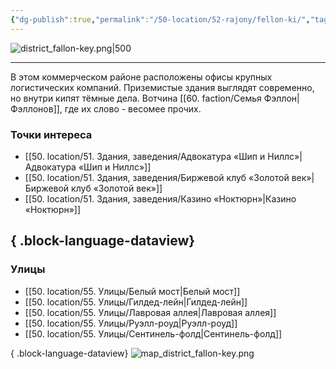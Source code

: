 ```yaml
---
{"dg-publish":true,"permalink":"/50-location/52-rajony/fellon-ki/","tags":["локация/район"]}
---
```


![district_fallon-key.png|500](/img/user/90.%20files/district_fallon-key.png)
***
В этом коммерческом районе расположены офисы крупных логистических компаний. Приземистые здания выглядят современно, но внутри кипят тёмные дела.
Вотчина [[60. faction/Семья Фэллон\|Фэллонов]], где их слово - весомее прочих. 
### Точки интереса
- [[50. location/51. Здания, заведения/Адвокатура «Шип и Ниллс»\|Адвокатура «Шип и Ниллс»]]
- [[50. location/51. Здания, заведения/Биржевой клуб «Золотой век»\|Биржевой клуб «Золотой век»]]
- [[50. location/51. Здания, заведения/Казино «Ноктюрн»\|Казино «Ноктюрн»]]

{ .block-language-dataview}
---
### Улицы
- [[50. location/55. Улицы/Белый мост\|Белый мост]]
- [[50. location/55. Улицы/Гилдед-лейн\|Гилдед-лейн]]
- [[50. location/55. Улицы/Лавровая аллея\|Лавровая аллея]]
- [[50. location/55. Улицы/Руэлл-роуд\|Руэлл-роуд]]
- [[50. location/55. Улицы/Сентинель-фолд\|Сентинель-фолд]]

{ .block-language-dataview}
![map_district_fallon-key.png](/img/user/90.%20files/map_district_fallon-key.png)